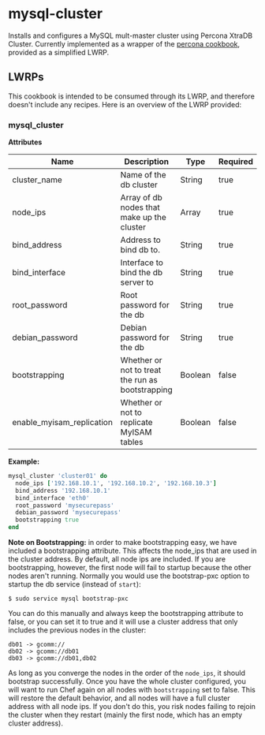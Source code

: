 # mysql-cluster

Installs and configures a MySQL mult-master cluster using Percona XtraDB
Cluster. Currently implemented as a wrapper of the [percona
cookbook](https://github.com/phlipper/chef-percona), provided as a simplified
LWRP.

## LWRPs

This cookbook is intended to be consumed through its LWRP, and therefore
doesn't include any recipes. Here is an overview of the LWRP provided:

### mysql_cluster

**Attributes**

| Name                      | Description                                      | Type    | Required | Default |
| ------------------------- | ------------------------------------------------ | ------- | -------- | ------- |
| cluster_name              | Name of the db cluster                           | String  | true     | N/A     |
| node_ips                  | Array of db nodes that make up the cluster       | Array   | true     | N/A     |
| bind_address              | Address to bind db to.                           | String  | true     | N/A     |
| bind_interface            | Interface to bind the db server to               | String  | true     | N/A     |
| root_password             | Root password for the db                         | String  | true     | N/A     |
| debian_password           | Debian password for the db                       | String  | true     | N/A     |
| bootstrapping             | Whether or not to treat the run as bootstrapping | Boolean | false    | false   |
| enable_myisam_replication | Whether or not to replicate MyISAM tables        | Boolean | false    | true    |

**Example:**

```ruby
mysql_cluster 'cluster01' do
  node_ips ['192.168.10.1', '192.168.10.2', '192.168.10.3']
  bind_address '192.168.10.1'
  bind_interface 'eth0'
  root_password 'mysecurepass'
  debian_password 'mysecurepass'
  bootstrapping true
end
```

**Note on Bootstrapping:** in order to make bootstrapping easy, we have
included a bootstrapping attribute. This affects the node_ips that are used in
the cluster address. By default, all node ips are included. If you are
bootstrapping, however, the first node will fail to startup because the other
nodes aren't running. Normally you would use the bootstrap-pxc option to
startup the db service (instead of `start`):

```shell
$ sudo service mysql bootstrap-pxc
```

You can do this manually and always keep the bootstrapping attribute to false,
or you can set it to true and it will use a cluster address that only includes
the previous nodes in the cluster:

	db01 -> gcomm://
	db02 -> gcomm://db01
	db03 -> gcomm://db01,db02

As long as you converge the nodes in the order of the `node_ips`, it should
bootstrap successfully. Once you have the whole cluster configured, you will
want to run Chef again on all nodes with `bootstrapping` set to false. This
will restore the default behavior, and all nodes will have a full cluster
address with all node ips. If you don't do this, you risk nodes failing to
rejoin the cluster when they restart (mainly the first node, which has an empty
cluster address).
